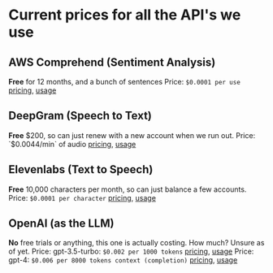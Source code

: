 # Current prices for all the API's we use

## AWS Comprehend (Sentiment Analysis)

**Free** for 12 months, and a bunch of sentences
Price: `$0.0001 per use` [pricing](https://aws.amazon.com/comprehend/pricing/), [usage](https://us-east-1.console.aws.amazon.com/cost-management/home?region=us-east-1)

## DeepGram (Speech to Text)

**Free** $200, so can just renew with a new account when we run out.
Price: `$0.0044/min` of audio [pricing](https://deepgram.com/pricing/), [usage](https://console.deepgram.com/project/64152c31-f748-4ac9-82a5-2106f12d1091)

## Elevenlabs (Text to Speech)

**Free** 10,000 characters per month, so can just balance a few accounts.
Price: `$0.0001 per character` [pricing](Unknown), [usage](https://beta.elevenlabs.io/subscription)

## OpenAI (as the LLM)

**No** free trials or anything, this one is actually costing. How much? Unsure as of yet.
Price: gpt-3.5-turbo: `$0.002 per 1000 tokens` [pricing](https://openai.com/pricing), [usage](https://platform.openai.com/account/usage)
Price: gpt-4: `$0.006 per 8000 tokens context (completion)` [pricing](https://openai.com/pricing), [usage](https://platform.openai.com/account/usage)
